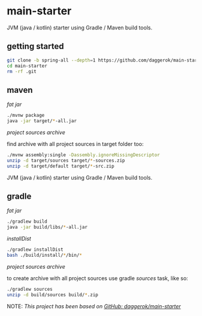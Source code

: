 # main-starter
JVM (java / kotlin) starter using Gradle / Maven build tools.

## getting started

```bash
git clone -b spring-all --depth=1 https://github.com/daggerok/main-starter.git
cd main-starter
rm -rf .git
```

## maven

_fat jar_

```bash
./mvnw package
java -jar target/*-all.jar
```

_project sources archive_

find archive with all project sources in target folder too:

```bash
./mvnw assembly:single -Dassembly.ignoreMissingDescriptor
unzip -d target/sources target/*-sources.zip
unzip -d target/default target/*-src.zip
```
JVM (java / kotlin) starter using Gradle / Maven build tools.

## gradle

_fat jar_

```bash
./gradlew build
java -jar build/libs/*-all.jar
```

_installDist_

```bash
./gradlew installDist
bash ./build/install/*/bin/*
```

_project sources archive_

to create archive with all project sources use gradle _sources_ task, like so:

```bash
./gradlew sources
unzip -d build/sources build/*.zip
```

NOTE: _This project has been based on [GitHub: daggerok/main-starter](https://github.com/daggerok/main-starter)_
